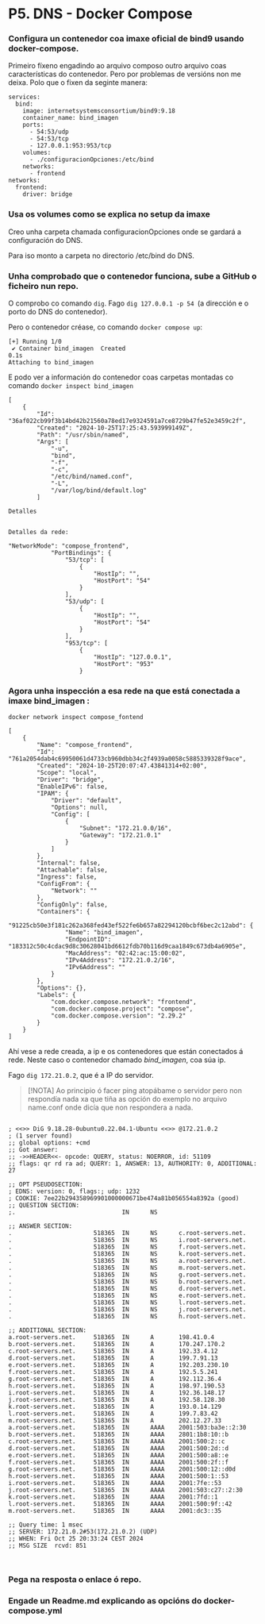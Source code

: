 # P5. DNS - Docker Compose
### Configura un contenedor coa imaxe oficial de bind9 usando docker-compose.
Primeiro fíxeno engadindo ao arquivo composo outro arquivo coas características do contenedor. Pero por problemas de versións non me deixa. Polo que o fixen da seginte manera:

```
services:
  bind:
    image: internetsystemsconsortium/bind9:9.18
    container_name: bind_imagen
    ports:
      - 54:53/udp
      - 54:53/tcp
      - 127.0.0.1:953:953/tcp
    volumes:
      - ./configuracionOpciones:/etc/bind
    networks:
      - frontend
networks:
  frontend:
    driver: bridge
```

### Usa os volumes como se explica no setup da imaxe

Creo unha carpeta chamada configuracionOpciones onde se gardará a configuración do DNS.

Para iso monto a carpeta no directorio /etc/bind do DNS.

### Unha comprobado que o contenedor funciona, sube a GitHub o ficheiro nun repo.
O comprobo co comando `dig`.
Fago `dig 127.0.0.1 -p 54 `(a dirección e o porto do DNS do contenedor).

Pero o contenedor créase, co comando `docker compose up`:
```
[+] Running 1/0
 ✔ Container bind_imagen  Created                                                                           0.1s 
Attaching to bind_imagen
```
E podo ver a información do contenedor coas carpetas montadas co comando `docker inspect bind_imagen`
```
[
    {
        "Id": "36af022cb99f3b14bd42b21560a78ed17e9324591a7ce8729b47fe52e3459c2f",
        "Created": "2024-10-25T17:25:43.593999149Z",
        "Path": "/usr/sbin/named",
        "Args": [
            "-u",
            "bind",
            "-f",
            "-c",
            "/etc/bind/named.conf",
            "-L",
            "/var/log/bind/default.log"
        ]

Detalles 


Detalles da rede: 

"NetworkMode": "compose_frontend",
            "PortBindings": {
                "53/tcp": [
                    {
                        "HostIp": "",
                        "HostPort": "54"
                    }
                ],
                "53/udp": [
                    {
                        "HostIp": "",
                        "HostPort": "54"
                    }
                ],
                "953/tcp": [
                    {
                        "HostIp": "127.0.0.1",
                        "HostPort": "953"
                    }
```


### Agora unha inspección a esa rede na que está conectada a imaxe bind_imagen :
`docker network inspect compose_fontend`
```
[
    {
        "Name": "compose_frontend",
        "Id": "761a2054dab4c69950061d4733cb960dbb34c2f4939a0058c5885339328f9ace",
        "Created": "2024-10-25T20:07:47.43841314+02:00",
        "Scope": "local",
        "Driver": "bridge",
        "EnableIPv6": false,
        "IPAM": {
            "Driver": "default",
            "Options": null,
            "Config": [
                {
                    "Subnet": "172.21.0.0/16",
                    "Gateway": "172.21.0.1"
                }
            ]
        },
        "Internal": false,
        "Attachable": false,
        "Ingress": false,
        "ConfigFrom": {
            "Network": ""
        },
        "ConfigOnly": false,
        "Containers": {
            "91225cb50e3f181c262a368fed43ef522fe6b657a82294120bcbf6bec2c12abd": {
                "Name": "bind_imagen",
                "EndpointID": "183312c50c4cdac9d8c30628041bd6612fdb70b116d9caa1849c673db4a6905e",
                "MacAddress": "02:42:ac:15:00:02",
                "IPv4Address": "172.21.0.2/16",
                "IPv6Address": ""
            }
        },
        "Options": {},
        "Labels": {
            "com.docker.compose.network": "frontend",
            "com.docker.compose.project": "compose",
            "com.docker.compose.version": "2.29.2"
        }
    }
]

```
Ahí vese a rede creada, a ip e os contenedores que están conectados á rede. Neste caso o contenedor chamado *bind_imagen*, coa súa ip.

Fago `dig 172.21.0.2`, que é a IP do servidor. 

>[!NOTA]
>Ao principio ó facer ping atopábame o servidor pero non respondía nada xa que tiña as opción do exemplo no arquivo name.conf onde dicía que non respondera a nada.

```

; <<>> DiG 9.18.28-0ubuntu0.22.04.1-Ubuntu <<>> @172.21.0.2
; (1 server found)
;; global options: +cmd
;; Got answer:
;; ->>HEADER<<- opcode: QUERY, status: NOERROR, id: 51109
;; flags: qr rd ra ad; QUERY: 1, ANSWER: 13, AUTHORITY: 0, ADDITIONAL: 27

;; OPT PSEUDOSECTION:
; EDNS: version: 0, flags:; udp: 1232
; COOKIE: 7ee22b294358969901000000671be474a81b056554a8392a (good)
;; QUESTION SECTION:
;.                              IN      NS

;; ANSWER SECTION:
.                       518365  IN      NS      c.root-servers.net.
.                       518365  IN      NS      i.root-servers.net.
.                       518365  IN      NS      f.root-servers.net.
.                       518365  IN      NS      k.root-servers.net.
.                       518365  IN      NS      a.root-servers.net.
.                       518365  IN      NS      m.root-servers.net.
.                       518365  IN      NS      g.root-servers.net.
.                       518365  IN      NS      b.root-servers.net.
.                       518365  IN      NS      d.root-servers.net.
.                       518365  IN      NS      e.root-servers.net.
.                       518365  IN      NS      l.root-servers.net.
.                       518365  IN      NS      j.root-servers.net.
.                       518365  IN      NS      h.root-servers.net.

;; ADDITIONAL SECTION:
a.root-servers.net.     518365  IN      A       198.41.0.4
b.root-servers.net.     518365  IN      A       170.247.170.2
c.root-servers.net.     518365  IN      A       192.33.4.12
d.root-servers.net.     518365  IN      A       199.7.91.13
e.root-servers.net.     518365  IN      A       192.203.230.10
f.root-servers.net.     518365  IN      A       192.5.5.241
g.root-servers.net.     518365  IN      A       192.112.36.4
h.root-servers.net.     518365  IN      A       198.97.190.53
i.root-servers.net.     518365  IN      A       192.36.148.17
j.root-servers.net.     518365  IN      A       192.58.128.30
k.root-servers.net.     518365  IN      A       193.0.14.129
l.root-servers.net.     518365  IN      A       199.7.83.42
m.root-servers.net.     518365  IN      A       202.12.27.33
a.root-servers.net.     518365  IN      AAAA    2001:503:ba3e::2:30
b.root-servers.net.     518365  IN      AAAA    2801:1b8:10::b
c.root-servers.net.     518365  IN      AAAA    2001:500:2::c
d.root-servers.net.     518365  IN      AAAA    2001:500:2d::d
e.root-servers.net.     518365  IN      AAAA    2001:500:a8::e
f.root-servers.net.     518365  IN      AAAA    2001:500:2f::f
g.root-servers.net.     518365  IN      AAAA    2001:500:12::d0d
h.root-servers.net.     518365  IN      AAAA    2001:500:1::53
i.root-servers.net.     518365  IN      AAAA    2001:7fe::53
j.root-servers.net.     518365  IN      AAAA    2001:503:c27::2:30
k.root-servers.net.     518365  IN      AAAA    2001:7fd::1
l.root-servers.net.     518365  IN      AAAA    2001:500:9f::42
m.root-servers.net.     518365  IN      AAAA    2001:dc3::35

;; Query time: 1 msec
;; SERVER: 172.21.0.2#53(172.21.0.2) (UDP)
;; WHEN: Fri Oct 25 20:33:24 CEST 2024
;; MSG SIZE  rcvd: 851



```


### Pega na resposta o enlace ó repo.

### Engade un Readme.md explicando as opcións do docker-compose.yml
